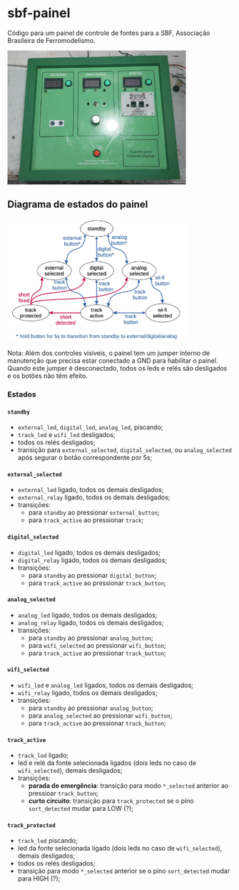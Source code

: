 # sbf-painel

Código para um painel de controle de fontes para a SBF, Associação Brasileira de Ferromodelismo.

<img src="sbf-painel-frente.jpg" width="400"/>

## Diagrama de estados do painel

<img src="panel-states.png" width="400"/>

Nota: Além dos controles visíveis,
o painel tem um jumper interno de manutenção que precisa estar conectado a GND para habilitar o painel.
Quando este jumper é desconectado, todos os leds e relés são desligados
e os botões não têm efeito.

### Estados

#### `standby`

* `external_led`, `digital_led`, `analog_led`, piscando;
* `track_led` e `wifi_led` desligados;
* todos os relés desligados;
* transição para `external_selected`, `digital_selected`, ou `analog_selected` após segurar o botão correspondente por 5s;

#### `external_selected`

* `external_led` ligado, todos os demais desligados;
* `external_relay` ligado, todos os demais desligados;
* transições:
  * para `standby` ao pressionar `external_button`;
  * para `track_active` ao pressionar `track`;

#### `digital_selected`

* `digital_led` ligado, todos os demais desligados;
* `digital_relay` ligado, todos os demais desligados;
* transições:
  * para `standby` ao pressionar `digital_button`;
  * para `track_active` ao pressionar `track_button`;

#### `analog_selected`

* `analog_led` ligado, todos os demais desligados;
* `analog_relay` ligado, todos os demais desligados;
* transições:
  * para `standby` ao pressionar `analog_button`;
  * para `wifi_selected` ao pressionar `wifi_button`;
  * para `track_active` ao pressionar `track_button`;

#### `wifi_selected`

* `wifi_led` e `analog_led` ligados, todos os demais desligados;
* `wifi_relay` ligado, todos os demais desligados;
* transições:
  * para `standby` ao pressionar `analog_button`;
  * para `analog_selected` ao pressionar `wifi_button`;
  * para `track_active` ao pressionar `track_button`;

#### `track_active`

* `track_led` ligado;
* led e relé da fonte selecionada ligados (dois leds no caso de `wifi_selected`), demais desligados;
* transições:
  * **parada de emergência**: transição para modo `*_selected` anterior ao pressioar `track_button`;
  * **curto circuito**: transição para `track_protected` se o pino `sort_detected` mudar para LOW (?);

#### `track_protected`

* `track_led` piscando;
* led da fonte selecionada ligado (dois leds no caso de `wifi_selected`), demais desligados;
* todos os relés desligados;
* transição para modo `*_selected` anterior se o pino `sort_detected` mudar para HIGH (?);
